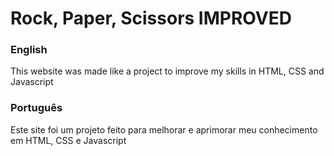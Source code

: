 <h1>Rock, Paper, Scissors IMPROVED</h1>
<h3>English</h3>
<p>This website was made like a project to improve my skills in HTML, CSS and Javascript</p>
<h3>Português</h3>
<p>Este site foi um projeto feito para melhorar e aprimorar meu conhecimento em HTML, CSS e Javascript</p>
